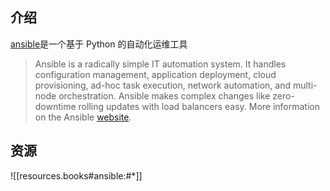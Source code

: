 

## 介绍

[ansible](https://pypi.org/project/ansible/)是一个基于 Python 的自动化运维工具

> Ansible is a radically simple IT automation system. It handles configuration management, application deployment, cloud provisioning, ad-hoc task execution, network automation, and multi-node orchestration. Ansible makes complex changes like zero-downtime rolling updates with load balancers easy. More information on the Ansible [website](https://ansible.com/).

## 资源

![[resources.books#ansible:#*]]

